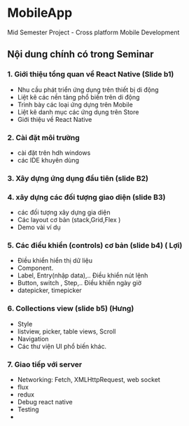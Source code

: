 # MobileApp

Mid Semester Project - Cross platform Mobile Development

## Nội dung chính có trong Seminar

### 1. Giới thiệu tổng quan về React Native (Slide b1)

- Nhu cầu phát triển ứng dụng trên thiết bị di động
- Liệt kê các nền tảng phổ biến trên di động
- Trình bày các loại ứng dựng trên Mobile
- Liệt kê danh mục các ứng dụng trên Store
- Giới thiệu về React Native

### 2. Cài đặt môi trường

- cài đặt trên hdh windows
- các IDE khuyên dùng

### 3. Xây dựng ứng dụng đầu tiên (slide B2)

### 4. xây dựng các đối tượng giao diện (slide B3)

- các đối tượng xây dựng gia diện
- Các layout cơ bản (stack,Grid,Flex )
- Demo vài ví dụ

### 5. Các điều khiển (controls) cơ bản (slide b4) ( Lợi)

- Điều khiển hiển thị dữ liệu
- Component.
- Label, Entry(nhập data),..
  Điều khiển nút lệnh
- Button, switch , Step,..
  Điều khiển ngày giờ
- datepicker, timepicker

### 6. Collections view (slide b5) (Hưng)

- Style
- listview, picker, table views, Scroll
- Navigation
- Các thư viện UI phổ biến khác.
### 7. Giao tiếp với server 
- Networking: Fetch, XMLHttpRequest, web socket
- flux
- redux
- Debug react native
- Testing
- 

